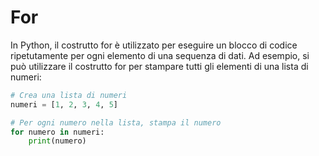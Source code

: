 # For

In Python, il costrutto for è utilizzato per eseguire un blocco di codice ripetutamente per ogni elemento di una sequenza di dati. Ad esempio, si può utilizzare il costrutto for per stampare tutti gli elementi di una lista di numeri:

```python
# Crea una lista di numeri
numeri = [1, 2, 3, 4, 5]

# Per ogni numero nella lista, stampa il numero
for numero in numeri:
    print(numero)
```
